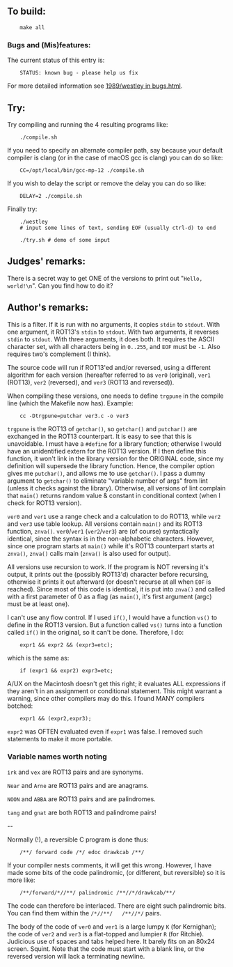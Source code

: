 ## To build:

``` <!---sh-->
    make all
```


### Bugs and (Mis)features:

The current status of this entry is:

```
    STATUS: known bug - please help us fix
```

For more detailed information see [1989/westley in bugs.html](../../bugs.html#1989_westley).


## Try:

Try compiling and running the 4 resulting programs like:

``` <!---sh-->
    ./compile.sh
```

If you need to specify an alternate compiler path, say because your default
compiler is clang (or in the case of macOS gcc is clang) you can do so like:

``` <!---sh-->
    CC=/opt/local/bin/gcc-mp-12 ./compile.sh
```

If you wish to delay the script or remove the delay you can do so like:

``` <!---sh-->
    DELAY=2 ./compile.sh
```

Finally try:

``` <!---sh-->
    ./westley
    # input some lines of text, sending EOF (usually ctrl-d) to end

    ./try.sh # demo of some input
```


## Judges' remarks:

There is a secret way to get ONE of the versions to print out
"`Hello, world!\n`".  Can you find how to do it?


## Author's remarks:

This is a filter.  If it is run with no arguments, it copies
`stdin` to `stdout`.  With one argument, it ROT13's `stdin` to
`stdout`.  With two arguments, it reverses `stdin` to `stdout`.  With
three arguments, it does both.  It requires the ASCII character
set, with all characters being in `0..255`, and `EOF` must be `-1`.
Also requires two's complement (I think).

The source code will run if ROT13'ed and/or reversed, using a
different algorithm for each version (hereafter referred to as
`ver0` (original), `ver1` (ROT13), `ver2` (reversed), and `ver3`
(ROT13 and reversed)).

When compiling these versions, one needs to define `trgpune`
in the compile line (which the Makefile now has).  Example:

``` <!---sh-->
    cc -Dtrgpune=putchar ver3.c -o ver3
```

`trgpune` is the ROT13 of `getchar()`, so `getchar()` and `putchar()`
are exchanged in the ROT13 counterpart.  It is easy to see that
this is unavoidable.  I must have a `#define` for a library
function; otherwise I would have an unidentified extern for the
ROT13 version.  If I then define this function, it won't link
in the library version for the ORIGINAL code, since my
definition will supersede the library function.  Hence, the
compiler option gives me `putchar()`, and allows me to use
`getchar()`.  I pass a dummy argument to `getchar()` to eliminate
"variable number of args" from lint (unless it checks against
the library).  Otherwise, all versions of lint complain that `main()`
returns random value & constant in conditional context (when I
check for ROT13 version).

`ver0` and `ver1` use a range check and a calculation to do ROT13,
while `ver2` and `ver3` use table lookup.  All versions contain
`main()` and its ROT13 function, `znva()`.  `ver0`/`ver1` (`ver2`/`ver3`) are
(of course) syntactically identical, since the syntax is in the
non-alphabetic characters.  However, since one program starts
at `main()` while it's ROT13 counterpart starts at `znva()`, `znva()`
calls main (`znva()` is also used for output).

All versions use recursion to work.  If the program is NOT
reversing it's output, it prints out the (possibly ROT13'd)
character before recursing, otherwise it prints it out
afterward (or doesn't recurse at all when `EOF` is reached).
Since most of this code is identical, it is put into `znva()` and
called with a first parameter of 0 as a flag (as `main()`, it's
first argument (argc) must be at least one).

I can't use any flow control.  If I used `if()`, I would have a
function `vs()` to define in the ROT13 version.  But a function
called `vs()` turns into a function called `if()` in the original,
so it can't be done.  Therefore, I do:

``` <!---c-->
    expr1 && expr2 && (expr3=etc);
```

which is the same as:

``` <!---c-->
    if (expr1 && expr2) expr3=etc;
```

A/UX on the Macintosh doesn't get this right; it evaluates ALL
expressions if they aren't in an assignment or conditional
statement.  This might warrant a warning, since other compilers
may do this.  I found MANY compilers botched:

``` <!---c-->
    expr1 && (expr2,expr3);
```

`expr2` was OFTEN evaluated even if `expr1` was false.  I removed
such statements to make it more portable.

### Variable names worth noting


`irk` and  `vex` are ROT13 pairs and are synonyms.

`Near` and `Arne` are ROT13 pairs and are anagrams.

`NOON` and `ABBA` are ROT13 pairs and are palindromes.

`tang` and `gnat` are both ROT13 and palindrome pairs!

--

Normally (!), a reversible C program is done thus:

``` <!---c-->
    /**/ forward code /*/ edoc drawkcab /**/
```

If your compiler nests comments, it will get this wrong.
However, I have made some bits of the code palindromic,
(or different, but reversible) so it is more like:

``` <!---c-->
    /**/forward/*//**/ palindromic /**//*/drawkcab/**/
```

The code can therefore be interlaced.  There are eight
such palindromic bits.  You can find them within the
`/*//**/   /**//*/` pairs.

The body of the code of `ver0` and `ver1` is a large lumpy `K` (for
Kernighan); the code of `ver2` and `ver3` is a flat-topped and
lumpier `R` (for Ritchie).  Judicious use of spaces and tabs
helped here.  It barely fits on an 80x24 screen.  Squint.  Note
that the code must start with a blank line, or the reversed version
will lack a terminating newline.


<!--

    Copyright © 1984-2024 by Landon Curt Noll. All Rights Reserved.

    You are free to share and adapt this file under the terms of this license:

        Creative Commons Attribution-ShareAlike 4.0 International (CC BY-SA 4.0)

    For more information, see:

        https://creativecommons.org/licenses/by-sa/4.0/

-->

